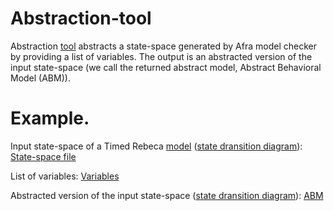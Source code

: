 # Abstraction-tool

Abstraction <a href="https://github.com/fereidoun-moradi/Abstraction-tool/blob/main/Abstraction_Tool.cpp">tool</a> abstracts a state-space generated by Afra model checker by providing a list of variables.
The output is an abstracted version of the input state-space (we call the returned abstract model, Abstract Behavioral Model (ABM)).

# Example.

Input state-space of a Timed Rebeca <a href="https://github.com/fereidoun-moradi/Abstraction-tool/blob/main/OneRoomTemp_mode.rebeca">model</a> (<a href="https://github.com/fereidoun-moradi/Abstraction-tool/blob/main/OneRoomTemp_mode_diagram.png">state dransition diagram</a>): <a href="https://github.com/fereidoun-moradi/Abstraction-tool/blob/main/OneRoomTemp_mode.statespace">State-space file</a>

List of variables:  <a href="https://github.com/fereidoun-moradi/Abstraction-tool/blob/main/input.txt">Variables</a>

Abstracted version of the input state-space (<a href="https://github.com/fereidoun-moradi/Abstraction-tool/blob/main/miniModel_tempSystem.png">state dransition diagram</a>): <a href="https://github.com/fereidoun-moradi/Abstraction-tool/blob/main/miniModel_tempSystem.statespace">ABM</a>  


